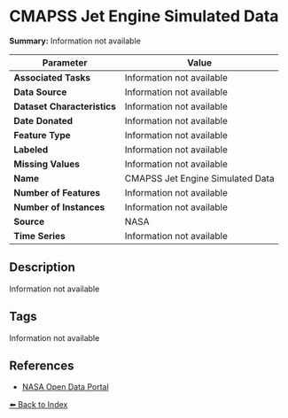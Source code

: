 # CMAPSS Jet Engine Simulated Data

**Summary:** Information not available

| Parameter | Value |
| --- | --- |
| **Associated Tasks** | Information not available |
| **Data Source** | Information not available |
| **Dataset Characteristics** | Information not available |
| **Date Donated** | Information not available |
| **Feature Type** | Information not available |
| **Labeled** | Information not available |
| **Missing Values** | Information not available |
| **Name** | CMAPSS Jet Engine Simulated Data |
| **Number of Features** | Information not available |
| **Number of Instances** | Information not available |
| **Source** | NASA |
| **Time Series** | Information not available |

## Description

Information not available

## Tags

Information not available

## References

- [NASA Open Data Portal](https://data.nasa.gov/Aerospace/CMAPSS-Jet-Engine-Simulated-Data/ff5v-kuh6/about_data)

[⬅️ Back to Index](../README.md)
